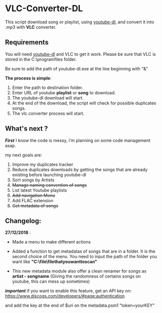 # VLC-Converter-DL

This script download song or playlist, using [youtube-dl](https://github.com/rg3/youtube-dl), and convert it into .mp3 with **VLC** converter.

## Requirements
You will need [youtube-dl](https://github.com/rg3/youtube-dl) and VLC to get it work.
Please be sure that VLC is stored in the C:\programfiles folder.

Be sure to add the path of youtube-dl.exe at the line beginning with "&"


**The process is simple**:
1. Enter the path to destination folder.
2. Enter URL of youtube **playlist** or **song** to download.
3. The youtube-dl download will start.
4. At the end of the download, the script will check for possible duplicates songs.
5. The vlc converter process will start.


## What's next ?
**_First_**
I know the code is messy, i'm planning on some code management asap.

my next goals are:
1. Improve my duplicates tracker
2. Reduce duplicates downloads by getting the songs that are already existing before launching youtube-dl
3. Sort songs by Artists
4. ~~Manage naming convention of songs~~
5. List latest Youtube playlists 
6. ~~Add navigation Menu~~
7. Add FLAC extension
8. ~~Get metadata of songs~~

## Changelog:
**27/12/2018** : 
- Made a menu to make different actions 
- Added a function to get metadatas of songs that are in a folder.
It is the second choice of the menu. You need to input the path of the folder you
want like **"C:\file\filethatyouwanttoscan\"**

- This new metadata module also offer a clean renamer for songs as **artist - songname**
(Giving the randomness of certains songs on youtube, this can mess up sometimes)

**_important_**
if you want to enable this feature, get an API key on:
https://www.discogs.com/developers/#page:authentication

and add the key at the end of $uri on the metadata.psm1
"token=yourKEY"
